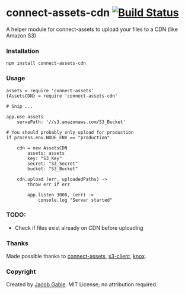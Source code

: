 connect-assets-cdn [![Build Status](https://secure.travis-ci.org/jgable/connect-assets-cdn.png)](http://travis-ci.org/jgable/connect-assets-cdn)
==================

A helper module for connect-assets to upload your files to a CDN (like Amazon S3)

### Installation

`npm install connect-assets-cdn`

### Usage

    assets = require 'connect-assets'
    {AssetsCDN} = require 'connect-assets-cdn'
    
    # Snip ...
    
    app.use assets
    	servePath: '//s3.amazonaws.com/S3_Bucket'
    
    # You should probably only upload for production
    if process.env.NODE_ENV == "production"

    	cdn = new AssetsCDN 
    		assets: assets
    		key: "S3_Key"
    		secret: "S3_Secret"
    		bucket: "S3_Bucket"

    	cdn.upload (err, uploadedPaths) ->
    		throw err if err

    		app.listen 3000, (err) ->
    			console.log "Server started"

### TODO:

* Check if files exist already on CDN before uploading

### Thanks

Made possible thanks to [connect-assets](https://github.com/TrevorBurnham/connect-assets), [s3-client](https://github.com/superjoe30/node-s3-client), [knox](https://github.com/learnboost/knox).
    
### Copyright

Created by [Jacob Gable](http://jacobgable.com).  MIT License; no attribution required.